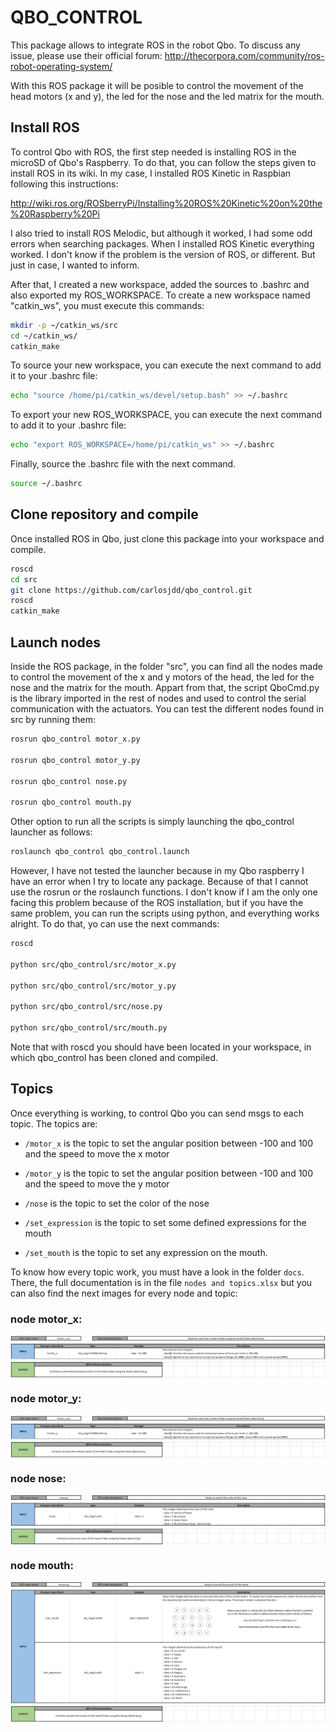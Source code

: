 # QBO_CONTROL
This package allows to integrate ROS in the robot Qbo. To discuss any issue, please use their official forum: http://thecorpora.com/community/ros-robot-operating-system/

With this ROS package it will be posible to control the movement of the head motors (x and y), the led for the nose and the led matrix for the mouth.


## Install ROS

To control Qbo with ROS, the first step needed is installing ROS in the microSD of Qbo's Raspberry. To do that, you can follow the steps given to install ROS in its wiki. In my case, I installed ROS Kinetic in Raspbian following this instructions: 

http://wiki.ros.org/ROSberryPi/Installing%20ROS%20Kinetic%20on%20the%20Raspberry%20Pi

I also tried to install ROS Melodic, but although it worked, I had some odd errors when searching packages. When I installed ROS Kinetic everything worked. I don't know if the problem is the version of ROS, or different. But just in case, I wanted to inform.

After that, I created a new workspace, added the sources to .bashrc and also exported my ROS_WORKSPACE. To create a new workspace named "catkin_ws", you must execute this commands:
```bash
mkdir -p ~/catkin_ws/src
cd ~/catkin_ws/
catkin_make
```
To source your new workspace, you can execute the next command to add it to your .bashrc file:
```bash
echo "source /home/pi/catkin_ws/devel/setup.bash" >> ~/.bashrc
```

To export your new ROS_WORKSPACE, you can execute the next command to add it to your .bashrc file:
```bash
echo "export ROS_WORKSPACE=/home/pi/catkin_ws" >> ~/.bashrc
```

Finally, source the .bashrc file with the next command.
```bash
source ~/.bashrc
```

## Clone repository and compile

Once installed ROS in Qbo, just clone this package into your workspace and compile.
```bash
roscd
cd src
git clone https://github.com/carlosjdd/qbo_control.git
roscd
catkin_make
```

## Launch nodes

Inside the ROS package, in the folder "src", you can find all the nodes made to control the movement of the x and y motors of the head, the led for the nose and the matrix for the mouth. Appart from that, the script QboCmd.py is the library imported in the rest of nodes and used to control the serial communication with the actuators. You can test the different nodes found in src by running them:

```bash
rosrun qbo_control motor_x.py

rosrun qbo_control motor_y.py

rosrun qbo_control nose.py

rosrun qbo_control mouth.py
```

Other option to run all the scripts is simply launching the qbo_control launcher as follows:

```bash
roslaunch qbo_control qbo_control.launch
```

However, I have not tested the launcher because in my Qbo raspberry I have an error when I try to locate any package. Because of that I cannot use the rosrun or the roslaunch functions. I don't know if I am the only one facing this problem because of the ROS installation, but if you have the same problem, you can run the scripts using python, and everything works alright. To do that, yo can use the next commands:

```bash
roscd

python src/qbo_control/src/motor_x.py

python src/qbo_control/src/motor_y.py

python src/qbo_control/src/nose.py

python src/qbo_control/src/mouth.py
```

Note that with roscd you should have been located in your workspace, in which qbo_control has been cloned and compiled.

## Topics

Once everything is working, to control Qbo you can send msgs to each topic. The topics are:

- `/motor_x` is the topic to set the angular position between -100 and 100 and the speed to move the x motor

- `/motor_y` is the topic to set the angular position between -100 and 100 and the speed to move the y motor

- `/nose` is the topic to set the color of the nose

- `/set_expression` is the topic to set some defined expressions for the mouth

- `/set_mouth` is the topic to set any expression on the mouth.

To know how every topic work, you must have a look in the folder ``docs``. There, the full documentation is in the file ``nodes and topics.xlsx`` but you can also find the next images for every node and topic:
 
 ### node motor_x:
 <a href="url"><img src="docs/node motor_x.png" align="center"></a>
 
 ### node motor_y:
  <a href="url"><img src="docs/node motor_y.png" align="center"></a>
  
 ### node nose:
  <a href="url"><img src="docs/node nose.png" align="center"></a>
  
 ### node mouth:
  <a href="url"><img src="docs/node mouth.png" align="center"></a>
